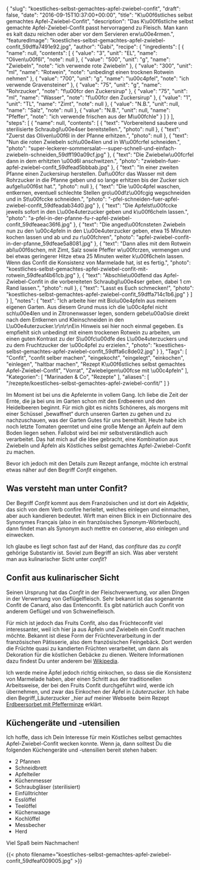 {
    "slug": "koestliches-selbst-gemachtes-apfel-zwiebel-confit",
    "draft": false,
    "date": "2016-09-15T10:37:00+00:00",
    "title": "K\u00f6stliches selbst gemachtes Apfel-Zwiebel-Confit",
    "description": "Das K\u00f6stliche selbst gemachte Apfel-Zwiebel-Confit passt hervorragend zu Fleisch. Man kann es kalt dazu reichen oder aber vor dem Servieren erw\u00e4rmen.",
    "featuredImage": "koestliches-selbst-gemachtes-apfel-zwiebel-confit_59dffa7491e92.jpg",
    "author": "Gabi",
    "recipe": {
        "ingredients": [
            {
                "name": null,
                "contents": [
                    {
                        "value": "3",
                        "unit": "EL",
                        "name": "Oliven\u00f6l",
                        "note": null
                    },
                    {
                        "value": "500",
                        "unit": "g",
                        "name": "Zwiebeln",
                        "note": "ich verwende rote Zwiebeln"
                    },
                    {
                        "value": "300",
                        "unit": "ml",
                        "name": "Rotwein",
                        "note": "unbedingt einen trocknen Rotwein nehmen"
                    },
                    {
                        "value": "700",
                        "unit": "g",
                        "name": "\u00c4pfel",
                        "note": "ich verwende Gravensteiner"
                    },
                    {
                        "value": "75",
                        "unit": "g",
                        "name": "Rohrzucker",
                        "note": "f\u00fcr den Zuckersirup"
                    },
                    {
                        "value": "75",
                        "unit": "ml",
                        "name": "Wasser",
                        "note": "f\u00fcr den Zuckersirup"
                    },
                    {
                        "value": "1",
                        "unit": "TL",
                        "name": "Zimt",
                        "note": null
                    },
                    {
                        "value": "N.B.",
                        "unit": null,
                        "name": "Salz",
                        "note": null
                    },
                    {
                        "value": "N.B.",
                        "unit": null,
                        "name": "Pfeffer",
                        "note": "ich verwende frischen aus der M\u00fchle"
                    }
                ]
            }
        ],
        "steps": [
            {
                "name": null,
                "contents": [
                    {
                        "text": "Vorbereitend saubere und sterilisierte Schraubgl\u00e4ser bereitstellen.",
                        "photo": null
                    },
                    {
                        "text": "Zuerst das Oliven\u00f6l in der Pfanne erhitzen.",
                        "photo": null
                    },
                    {
                        "text": "Nun die roten Zwiebeln sch\u00e4len und in W\u00fcrfel schneiden.",
                        "photo": "super-leckerer-sommersalat---super-schnell-und-einfach-zwiebeln-schneiden_59dff190a09cf.jpg"
                    },
                    {
                        "text": "Die Zwiebelw\u00fcrfel dann in dem erhitzten \u00d6l anschwitzen.",
                        "photo": "zwiebeln-fuer-apfel-zwiebel-confit_59dfead5bbbab.jpg"
                    },
                    {
                        "text": "In einer zweiten Pfanne einen Zuckersirup herstellen. Daf\u00fcr das Wasser mit dem Rohrzucker in die Pfanne geben und so lange erhitzen bis der Zucker sich aufgel\u00f6st hat.",
                        "photo": null
                    },
                    {
                        "text": "Die \u00c4pfel waschen, entkernen, eventuell schlechte Stellen gro\u00dfz\u00fcgig wegschneiden und in St\u00fccke schneiden.",
                        "photo": "-pfel-schneiden-fuer-apfel-zwiebel-confit_59dfeadab34d0.jpg"
                    },
                    {
                        "text": "Die Apfelst\u00fccke jeweils sofort in den L\u00e4uterzucker geben und k\u00f6cheln lassen.",
                        "photo": "a-pfel-in-der-pfanne-fu-r-apfel-zwiebel-confit_59dfeaeac36f6.jpg"
                    },
                    {
                        "text": "Die anged\u00fcnsteten Zwiebeln nun zu den \u00c4pfeln in den L\u00e4uterzucker geben, etwa 15 Minuten kochen lassen und ab und zu r\u00fchren",
                        "photo": "apfel-zwiebel-confit-in-der-pfanne_59dfeae5a8081.jpg"
                    },
                    {
                        "text": "Dann alles mit dem Rotwein abl\u00f6schen, mit Zimt, Salz sowie Pfeffer w\u00fcrzen, vermengen und bei etwas geringerer Hitze etwa 25 Minuten weiter k\u00f6cheln lassen. Wenn das Confit die Konsistenz von Marmelade hat, ist es fertig.",
                        "photo": "koestliches-selbst-gemachtes-apfel-zwiebel-confit-mit-rotwein_59dfeaf4b61cb.jpg"
                    },
                    {
                        "text": "Abschlie\u00dfend das Apfel-Zwiebel-Confit in die vorbereiteten Schraubgl\u00e4ser geben, dabei 1 cm Rand lassen.",
                        "photo": null
                    },
                    {
                        "text": "Lasst es Euch schmecken!",
                        "photo": "koestliches-selbst-gemachtes-apfel-zwiebel-confit_59dffa714c1b6.jpg"
                    }
                ]
            }
        ],
        "notes": {
            "text": "Ich arbeite hier mit Bio\u00e4pfeln aus meinem eigenen Garten. Aus diesem Grund muss ich die \u00c4pfel nicht sch\u00e4len und in Zitronenwasser legen, sondern gebe\u00a0sie direkt nach dem Entkernen und Kleinschneiden in den L\u00e4uterzucker.\r\n\r\nEin Hinweis sei hier noch einmal gegeben. Es empfiehlt sich unbedingt mit einem trockenen Rotwein zu arbeiten, um einen guten Kontrast zu der S\u00fc\u00dfe des L\u00e4uterzuckers und zu dem Fruchtzucker der \u00c4pfel zu erzielen.",
            "photo": "koestliches-selbst-gemachtes-apfel-zwiebel-confit_59dffa6c8de02.jpg"
        }
    },
    "Tags": [
        "Confit",
        "confit selber machen",
        "eingekocht",
        "eingelegt",
        "einkochen",
        "einlegen",
        "haltbar machen",
        "Rezept K\u00f6stliches selbst gemachtes Apfel-Zwiebel-Confit",
        "Vorrat",
        "Zwiebelgem\u00fcse mit \u00c4pfeln"
    ],
    "Kategorien": [
        "Marinaden &amp; Co",
        "Rezepte"
    ],
    "aliases": [
        "\/rezepte\/koestliches-selbst-gemachtes-apfel-zwiebel-confit\/"
    ]
}

Im Moment ist bei uns die Apfelernte in vollem Gang. Ich liebe die Zeit der Ernte, die ja bei uns im Garten schon mit den Erdbeeren und den Heidelbeeren beginnt. Für mich gibt es nichts Schöneres, als morgens mit einer Schüssel &#8222;bewaffnet&#8220; durch unseren Garten zu gehen und zu nachzuschauen, was der Garten Gutes für uns bereithält. Heute habe ich noch letzte Tomaten geerntet und eine große Menge an Äpfeln auf dem Boden liegen sehen. Fallobst wird bei mir selbstverständlich auch verarbeitet. Das hat mich auf die Idee gebracht, eine Kombination aus Zwiebeln und Äpfeln als Köstliches selbst gemachtes Apfel-Zwiebel-Confit zu machen.

Bevor ich jedoch mit den Details zum Rezept anfange, möchte ich erstmal etwas näher auf den Begriff _Confit_ eingehen.

## Was versteht man unter Confit?

Der Begriff _Confit_ kommt aus dem Französischen und ist dort ein Adjektiv, das sich von dem Verb confire herleitet, welches einlegen und einmachen, aber auch kandieren bedeutet. Wirft man einen Blick in ein Dictionnaire des Synonymes Français (also in ein französisches Synonym-Wörterbuch), dann findet man als Synonym auch mettre en conserve, also einlegen und einwecken.

Ich glaube es liegt schon fast auf der Hand, das _confiture_ das zu _confit_ gehörige Substantiv ist. Soviel zum Begriff an sich. Was aber versteht man aus kulinarischer Sicht unter _confit_?

## Confit aus kulinarischer Sicht

Seinen Ursprung hat das _Confit_ in der Fleischverwertung, vor allen Dingen in der Verwertung von Geflügelfleisch. Sehr bekannt ist das sogenannte Confit de Canard, also das Entenconfit. Es gibt natürlich auch Confit von anderem Geflügel und von Schweinefleisch.

Für mich ist jedoch das Fruits Confit, also das Früchteconfit viel interessanter, weil ich hier ja aus Äpfeln und Zwiebeln ein Confit machen möchte. Bekannt ist diese Form der Früchteverarbeitung in der französischen Pâtisserie, also dem französischen Feingebäck. Dort werden die Früchte quasi zu kandierten Früchten verarbeitet, um dann als Dekoration für die köstlichen Gebäcke zu dienen. Weitere Informationen dazu findest Du unter anderem bei [Wikipedia][1].

Ich werde meine Äpfel jedoch richtig einkochen, so dass sie die Konsistenz von Marmelade haben, aber einen Schritt aus der traditionellen Arbeitsweise, der bei den Fruits Confit durchgeführt wird, werde ich übernehmen, und zwar das Einkochen der Äpfel in _Läuterzucker_. Ich habe dien Begriff_Läuterzucker _hier auf meiner Webseite  beim Rezept [Erdbeersorbet mit Pfefferminze][2] erklärt.

## Küchengeräte und -utensilien

Ich hoffe, dass ich Dein Interesse für mein Köstliches selbst gemachtes Apfel-Zwiebel-Confit wecken konnte. Wenn ja, dann solltest Du die folgenden Küchengeräte und -utensilien bereit stehen haben:

 * 2 Pfannen
 * Schneidbrett
 * Apfelteiler
 * Küchenmesser
 * Schraubgläser (sterilisiert)
 * Einfülltrichter
 * Esslöffel
 * Teelöffel
 * Küchenwaage
 * Kochlöffel
 * Messbecher
 * Herd

Viel Spaß beim Nachmachen!

{{< photo filename="koestliches-selbst-gemachtes-apfel-zwiebel-confit_59dfeaf009005.jpg" >}}

 [1]: https://fr.wikipedia.org/wiki/Fruit_confit
 [2]: https://kochfokus.de/rezepte/erdbeersorbet-mit-pfefferminze/